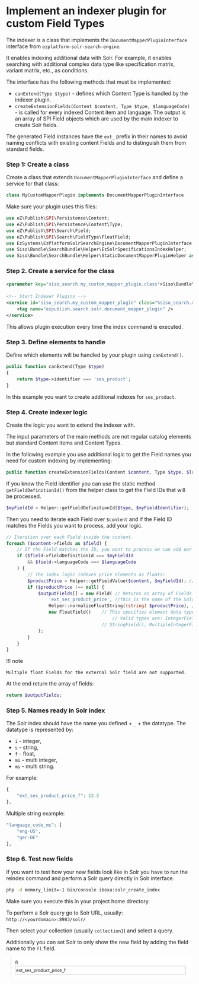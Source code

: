 # Implement an indexer plugin for custom Field Types

The indexer is a class that implements the `DocumentMapperPluginInterface` interface from `ezplatform-solr-search-engine`.

It enables indexing additional data with Solr. For example, it enables searching with additional complex data type like specification matrix, variant matrix, etc., as conditions.

The interface has the following methods that must be implemented:

- `canExtend(Type $type)` - defines which Content Type is handled by the indexer plugin.
- `createExtensionFields(Content $content, Type $type, $languageCode)` - is called for every indexed Content item and language.
The output is an array of SPI Field objects which are used by the main indexer to create Solr fields.

The generated Field instances have the `ext_` prefix in their names to avoid naming conflicts with existing content Fields
and to distinguish them from standard fields.

### Step 1: Create a class

Create a class that extends `DocumentMapperPluginInterface` and define a service for that class:

``` php
class MyCustomMapperPlugin implements DocumentMapperPluginInterface
```

Make sure your plugin uses this files:

``` php
use eZ\Publish\SPI\Persistence\Content;
use eZ\Publish\SPI\Persistence\Content\Type;
use eZ\Publish\SPI\Search\Field;
use eZ\Publish\SPI\Search\FieldType\FloatField;
use EzSystems\EzPlatformSolrSearchEngine\DocumentMapperPluginInterface;
use Siso\Bundle\SearchBundle\Helper\EzSolrSpecificationsIndexHelper;
use Siso\Bundle\SearchBundle\Helper\StaticDocumentMapperPluginHelper as Helper;
```

### Step 2. Create a service for the class

``` xml
<parameter key="siso_search.my_custom_mapper_plugin.class">Siso\Bundle\SearchBundle\Service\MyCustomMapperPlugin</parameter>
  
<!-- Start Indexer Plugins -->
<service id="siso_search.my_custom_mapper_plugin" class="%siso_search.my_custom_mapper_plugin.class%">
    <tag name="ezpublish.search.solr.document_mapper_plugin" />
</service>
```

This allows plugin execution every time the index command is executed.

### Step 3. Define elements to handle

Define which elements will be handled by your plugin using `canExtend()`.

``` php
public function canExtend(Type $type)
{
    return $type->identifier === 'ses_product';
}
```

In this example you want to create additional indexes for `ses_product`.

### Step 4. Create indexer logic

Create the logic you want to extend the indexer with.

The input parameters of the main methods are not regular catalog elements but standard Content items and Content Types.

In the following example you use additional logic to get the Field names you need for custom indexing by implementing:

``` php
public function createExtensionFields(Content $content, Type $type, $languageCode);
```

If you know the Field identifier you can use the static method `getFieldDefinitionId()` from the helper class to get the Field IDs that will be processed.

``` php
$myFieldId = Helper::getFieldDefinitionId($type, $myFieldIdentifier);
```

Then you need to iterate each Field over `$content` and if the Field ID matches the Fields you want to process, add your logic.

``` php
// Iteration over each Field inside the content.
foreach ($content->fields as $field) {
    // If the Field matches the ID, you want to process we can add our logic.
    if ($field->fieldDefinitionId === $myFieldId
        && $field->languageCode === $languageCode
    ) {
        // The index logic indexes price elements as floats:
        $productPrice = Helper::getFieldValue($content, $myFieldId); // This helper function retrieves the field value.
        if ($productPrice !== null) {
            $outputFields[] = new Field( // Returns an array of Fields.
                'ext_ses_product_price', //this is the name of the Solr index.
                Helper::normalizeFloatString((string) $productPrice), // this transforms the field to float.
                new FloatField()    // This specifies element data type.
                                        // Valid types are: IntegerField(), FloatField(),
                                    // StringField(), MultipleIntegerField and MultipleStringField().
            );
        }
    }
}
```

!!! note

    Multiple float Fields for the external Solr field are not supported.

At the end return the array of fields:

``` php
return $outputFields;
```

### Step 5. Names ready in Solr index

The Solr index should have the name you defined + `_` + the datatype.
The datatype is represented by:

- `i` - integer, 
- `s` - string, 
- `f` - float, 
- `mi` - multi integer, 
- `ms` - multi string. 

For example:

``` php
{
    "ext_ses_product_price_f": 12.5
},
```

Multiple string example:

``` php
"language_code_ms": [
    "eng-US",
    "ger-DE"
],
```

### Step 6. Test new fields

If you want to test how your new fields look like in Solr you have to run the reindex command
and perform a Solr query directly in Solr interface.

``` bash
php -d memory_limit=-1 bin/console ibexa:solr_create_index
```

Make sure you execute this in your project home directory.

To perform a Solr query go to Solr URL, usually: `http://<yourdomain>:8983/solr/`

Then select your collection (usually `collection1`) and select a query.

Additionally you can set Solr to only show the new field by adding the field name to the `fl` field.

![](../../../img/search_9.png)
